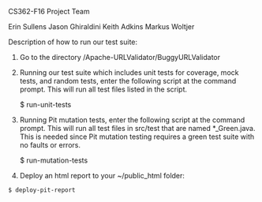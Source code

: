 CS362-F16 Project Team

Erin Sullens
Jason Ghiraldini
Keith Adkins
Markus Woltjer

Description of how to run our test suite:

  1. Go to the directory /Apache-URLValidator/BuggyURLValidator
  
  2. Running our test suite which includes unit tests for coverage, mock tests, and random tests, 
     enter the following script at the command prompt.  This will run all test files listed in the
     script.
     
     $ run-unit-tests

  3. Running Pit mutation tests, enter the following script at the command prompt.  This will run all
     test files in src/test that are named *_Green.java.  This is needed since Pit mutation 
     testing requires a green test suite with no faults or errors.
     
     $ run-mutation-tests   

  4. Deploy an html report to your ~/public_html folder:
  
    $ deploy-pit-report 
     
     
    